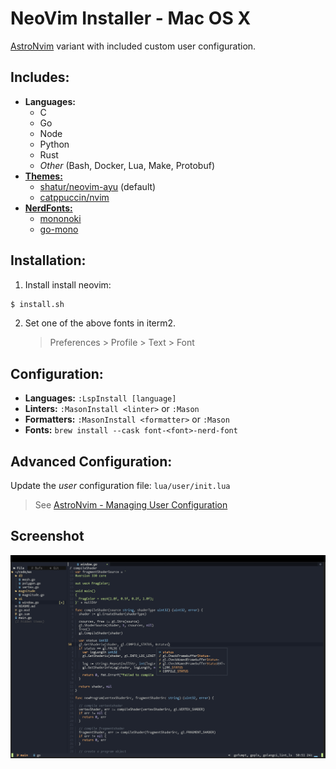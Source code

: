 # NeoVim Installer - Mac OS X

[AstroNvim](https://astronvim.github.io) variant with included custom user configuration.

## Includes:

- **Languages:**
  - C
  - Go
  - Node
  - Python
  - Rust
  - _Other_ (Bash, Docker, Lua, Make, Protobuf)
- [**Themes:**](https://github.com/topics/neovim-theme)
  - [shatur/neovim-ayu](https://github.com/Shatur/neovim-ayu) (default)
  - [catppuccin/nvim](https://github.com/catppuccin/nvim)
- [**NerdFonts:**](https://www.nerdfonts.com)
  - [mononoki](https://www.programmingfonts.org/#mononoki)
  - [go-mono](https://www.programmingfonts.org/#go-mono)

## Installation:

1. Install install neovim:

```sh
$ install.sh
```

2. Set one of the above fonts in iterm2.
   > Preferences > Profile > Text > Font

## Configuration:

- **Languages:** `:LspInstall [language]`
- **Linters:** `:MasonInstall <linter>` or `:Mason`
- **Formatters:** `:MasonInstall <formatter>` or `:Mason`
- **Fonts:** `brew install --cask font-<font>-nerd-font`

## Advanced Configuration:

Update the _user_ configuration file: `lua/user/init.lua`

> See [AstroNvim - Managing User Configuration](https://astronvim.github.io/Configuration/manage_user_config)

## Screenshot

![screen][screen]

[screen]: https://raw.githubusercontent.com/josephbharrison/nvim/main/images/screen.png
